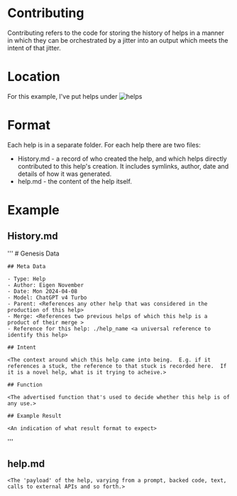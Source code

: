 # Contributing

Contributing refers to the code for storing the history of helps in a manner in which they can be orchestrated by a jitter into an output which meets the intent of that jitter.

# Location

For this example, I've put helps under ![helps](./helps)

# Format

Each help is in a separate folder.  For each help there are two files:

- History.md - a record of who created the help, and which helps directly contributed to this help's creation.  It includes symlinks, author, date and details of how it was generated.
- help.md - the content of the help itself.

# Example

## History.md

'''
    # Genesis Data

    ## Meta Data

    - Type: Help 
    - Author: Eigen November
    - Date: Mon 2024-04-08
    - Model: ChatGPT v4 Turbo
    - Parent: <References any other help that was considered in the production of this help>
    - Merge: <References two previous helps of which this help is a product of their merge >
    - Reference for this help: ./help_name <a universal reference to identify this help>

    ## Intent

    <The context around which this help came into being.  E.g. if it references a stuck, the reference to that stuck is recorded here.  If it is a novel help, what is it trying to acheive.>

    ## Function

    <The advertised function that's used to decide whether this help is of any use.>

    ## Example Result

    <An indication of what result format to expect>

'''

## help.md

    <The 'payload' of the help, varying from a prompt, backed code, text, calls to external APIs and so forth.>